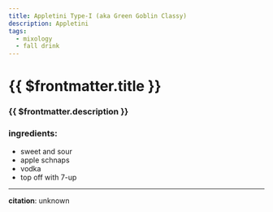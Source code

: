 ```yaml
---
title: Appletini Type-I (aka Green Goblin Classy)
description: Appletini
tags:
  - mixology
  - fall drink
---
```


# {{ $frontmatter.title }}

### {{ $frontmatter.description }}

### ingredients:

- <MixologyConversion n="0.25 ml"/> sweet and sour
- <MixologyConversion n="1 floz"/> apple schnaps
- <MixologyConversion n="1 floz"/> vodka
- top off with 7-up

---

**citation**:
unknown

